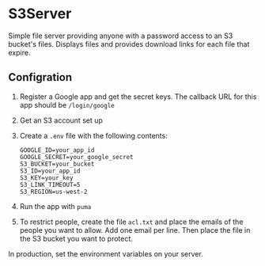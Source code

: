 # S3Server

Simple file server providing anyone with a password access to an S3 bucket's files. 
Displays files and provides download links for each file that expire.


## Configration

1. Register a Google app and get the secret keys. The callback URL for this app should be `/login/google`
2. Get an S3 account set up
3. Create a `.env` file with the following contents:

    ```
    GOOGLE_ID=your_app_id
    GOOGLE_SECRET=your_google_secret
    S3_BUCKET=your_bucket
    S3_ID=your_app_id
    S3_KEY=your_key
    S3_LINK_TIMEOUT=5
    S3_REGION=us-west-2
    ```

4. Run the app with `puma`

5. To restrict people, create the file `acl.txt` and place the emails of the people you want to allow. Add one email per line. Then place the file in the S3 bucket you want to protect. 

In production, set the environment variables on your server.
